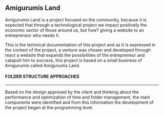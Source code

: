 ## Amigurumis Land

Amigurumis Land is a project focused on the community, because it is expected that through a technological project we impact positively the economic sector of those around us, but how? giving a website to an entrepreneur who needs it.

This is the technical documentation of this project and as it is expressed in the context of the project, a venture was chosen and developed through react a website that expands the possibilities of the entrepreneur and catapult him to success, this project is based on a small business of Amigurumis called Amigurumis Land.

#### FOLDER STRUCTURE APPROACHES
---

Based on the design approved by the client and thinking about the performance and optimization of time and folder management, the main components were identified and from this information the development of the project began at the programming level.


